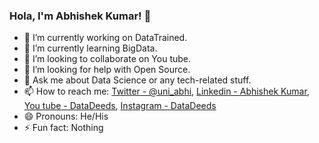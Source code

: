 ### Hola, I'm Abhishek Kumar! 👋

- 🔭 I’m currently working on DataTrained.
- 🌱 I’m currently learning BigData.
- 👯 I’m looking to collaborate on You tube.
- 🤔 I’m looking for help with Open Source.
- 💬 Ask me about Data Science or any tech-related stuff.
- 📫 How to reach me: [Twitter - @uni_abhi](https://twitter.com/uni_abhi), [Linkedin - Abhishek Kumar](https://www.linkedin.com/in/abhishek-kumar-96bb40186/), [You tube - DataDeeds](https://www.youtube.com/channel/UCe9UFweyleD7v7NnzJc-4aw), [Instagram - DataDeeds](https://www.instagram.com/data_deeds/)
- 😄 Pronouns: He/His
- ⚡ Fun fact: Nothing
